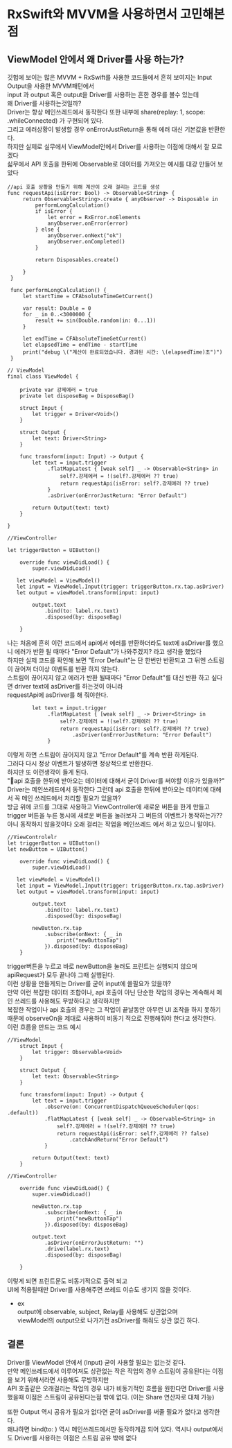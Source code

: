# RxSwift와 MVVM을 사용하면서 고민해본점

## ViewModel 안에서 왜 Driver를 사용 하는가?
깃헙에 보이는 많은 MVVM + RxSwift를 사용한 코드들에서 흔히 보여지는 Input Output을 사용한 MVVM패턴에서     
input 과 output 혹은 output을 Driver를 사용하는 흔한 경우를 볼수 있는데      
왜 Driver를 사용하는것일까?     
Driver는 항상 메인쓰레드에서 동작한다 또한 내부에 share(replay: 1, scope: .whileConnected) 가 구현되어 있다.     
그리고 에러상황이 발생할 경우 onErrorJustReturn을 통해 에러 대신 기본값을 반환한다.     
하지만 실제로 실무에서 ViewModel안에서 Driver를 사용하는 이점에 대해서 잘 모르겠다     
싧무에서 API 호출을 한뒤에 Observable로 데이터를 가져오는 예시를 대강 만들어 보았다     
```
//api 호출 상황을 만들기 위해 계산이 오래 걸리는 코드를 생성
func requestApi(isError: Bool) -> Observable<String> {
     return Observable<String>.create { anyObserver -> Disposable in
         performLongCalculation()
         if isError {
             let error = RxError.noElements
             anyObserver.onError(error)
         } else {
             anyObserver.onNext("ok")
             anyObserver.onCompleted()
         }
         
         return Disposables.create()
      
     }
 }
 
 func performLongCalculation() {
     let startTime = CFAbsoluteTimeGetCurrent()
     
     var result: Double = 0
     for _ in 0..<3000000 {
         result += sin(Double.random(in: 0...1))
     }
     
     let endTime = CFAbsoluteTimeGetCurrent()
     let elapsedTime = endTime - startTime
     print("debug \("계산이 완료되었습니다. 경과된 시간: \(elapsedTime)초")")
 }

// ViewModel
final class ViewModel {
    
    private var 강제에러 = true
    private let disposeBag = DisposeBag()
    
    struct Input {
        let trigger = Driver<Void>()
    }
    
    struct Output {
        let text: Driver<String>
    }
    
    func transform(input: Input) -> Output {
        let text = input.trigger
             .flatMapLatest { [weak self] _ -> Observable<String> in
                 self?.강제에러 = !(self?.강제에러 ?? true)
                 return requestApi(isError: self?.강제에러 ?? true)
             }
             .asDriver(onErrorJustReturn: "Error Default")

        return Output(text: text)
    }
    
}

//ViewController

let triggerButton = UIButton()

    override func viewDidLoad() {
        super.viewDidLoad()

   let viewModel = ViewModel()
   let input = ViewModel.Input(trigger: triggerButton.rx.tap.asDriver)
   let output = viewModel.transform(input: input)
        
        output.text
            .bind(to: label.rx.text)
            .disposed(by: disposeBag)
        
    }
```

나는 처음에 흔히 이런 코드에서 api에서 에러를 반환하더라도 text에 asDriver를 했으니 에러가 반환 될 때마다 "Error Default"가 나와주겠지? 라고 생각을 했었다          
하지만 실제 코드를 확인해 보면 "Error Default"는 단 한번만 반환되고 그 뒤엔 스트림이 끊어져 더이상 이벤트를 반환 하지 않는다.      
스트림이 끊어지지 않고 에러가 반환 될때마다 "Error Default"를 대신 반환 하고 싶다면 driver text에 asDriver를 하는것이 아니라     
requestApi에 asDriver를 해 줘야한다.    
```
        let text = input.trigger
             .flatMapLatest { [weak self] _ -> Driver<String> in
                 self?.강제에러 = !(self?.강제에러 ?? true)
                 return requestApi(isError: self?.강제에러 ?? true)
                     .asDriver(onErrorJustReturn: "Error Default")
             }
```
이렇게 하면 스트림이 끊어지지 않고 "Error Default"를 계속 반환 하게된다.    
그러다 다시 정상 이벤트가 발생하면 정상적으로 반환한다.    
하지만 또 이런생각이 들게 된다.   
"api 호출을 한뒤에 받아오는 데이터에 대해서 굳이 Driver를 써야할 이유가 있을까?"      
Driver는 메인쓰레드에서 동작한다 그런데 api 호출을 한뒤에 받아오는 데이터에 대해서 꼭 메인 쓰레드에서 처리할 필요가 있을까?     
방금 위에 코드를 그대로 사용하고 ViewController에 새로운 버튼을 한게 만들고 trigger 버튼을 누른 동시에 새로운 버튼을 눌러보자 그 버튼의 이벤트가 동작하는가??     
아니 동작하지 않을것이다 오래 걸리는 작업을 메인쓰레드 에서 하고 있으니 말이다.     
```
//ViewControlelr
let triggerButton = UIButton()
let newButton = UIButton()

    override func viewDidLoad() {
        super.viewDidLoad()

   let viewModel = ViewModel()
   let input = ViewModel.Input(trigger: triggerButton.rx.tap.asDriver)
   let output = viewModel.transform(input: input)
        
        output.text
            .bind(to: label.rx.text)
            .disposed(by: disposeBag)

        newButton.rx.tap
            .subscribe(onNext: { _ in
                print("newButtonTap")
            }).disposed(by: disposeBag)
    }
```
trigger버튼을 누르고 바로 newButton을 눌러도 프린트는 실행되지 않으며 apiRequest가 모두 끝나야 그때 실행된다.      
이런 상황을 만들게되는 Driver를 굳이 input에 쓸필요가 있을까?      
만약 이런 복잡한 데이터 조합이나, api 호출이 아닌 단순한 작업의 경우는 계속해서 메인 쓰레드를 사용해도 무방하다고 생각하지만     
복잡한 작업이나 api 호출의 경우는 그 작업이 끝날동안 아무런 UI 조작을 하지 못하기 때문에 observeOn을 제대로 사용하여 비동기 적으로 진행해줘야 한다고 생각한다.      
이런 흐름을 만드는 코드 예시      

```
//ViewModel
    struct Input {
        let trigger: Observable<Void>
    }
    
    struct Output {
        let text: Observable<String>
    }
    
    func transform(input: Input) -> Output {
        let text = input.trigger
            .observe(on: ConcurrentDispatchQueueScheduler(qos: .default))
            .flatMapLatest { [weak self] _ -> Observable<String> in
                self?.강제에러 = !(self?.강제에러 ?? true)
                return requestApi(isError: self?.강제에러 ?? false)
                    .catchAndReturn("Error Default")
            }
        
        return Output(text: text)
    }

//ViewController

    override func viewDidLoad() {
        super.viewDidLoad()
        
        newButton.rx.tap
            .subscribe(onNext: { _ in
                print("newButtonTap")
            }).disposed(by: disposeBag)
        
        output.text
            .asDriver(onErrorJustReturn: "")
            .drive(label.rx.text)
            .disposed(by: disposeBag)
        
    }
```
이렇게 되면 프린트문도 비동기적으로 출력 되고      
UI에 적용될때만 Driver를 사용해주면 쓰레드 이슈도 생기지 않을 것이다.    
- ex       
output에 observable, subject, Relay를 사용해도 상관없으며      
viewModel의 output으로 나가기전 asDriver를 해줘도 상관 없긴 하다.     

## 결론
Driver를 ViewModel 안에서 (Input) 굳이 사용할 필요는 없는것 같다.     
만약 메인쓰레드에서 이루어져도 상관없는 작은 작업의 경우 스트림이 공유된다는 이점을 보기 위해서라면 사용해도 무방하지만      
API 호출같은 오래걸리는 작업의 경우 내가 비동기적인 흐름을 원한다면 Driver를 사용했을때 이점은 스트림이 공유된다는점 밖에 없다. (이는 Share 연산자로 대체 가능)    
    
또한 Output 역시 공유가 필요가 없다면 굳이 asDriver를 써줄 필요가 없다고 생각한다.    
왜냐하면 bind(to: ) 역시 메인쓰레드에서만 동작하게끔 되어 있다.
역시나 output에서도 Driver를 사용하는 이점은 스트림 공유 밖에 없다

   
